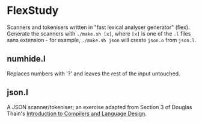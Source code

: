 # FlexStudy
Scanners and tokenisers written in "fast lexical analyser generator" (flex). Generate the scanners with `./make.sh [x]`, where `[x]` is one of the `.l` files sans extension - for example, `./make.sh json` will create `json.o` from `json.l`.

## numhide.l
Replaces numbers with '?' and leaves the rest of the input untouched.

## json.l
A JSON scanner/tokeniser; an exercise adapted from Section 3 of Douglas Thain's
[Introduction to Compilers and Language Design](https://isbnsearch.org/isbn/9798655180260).
